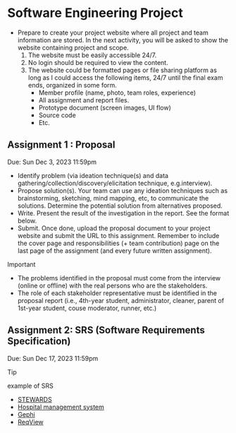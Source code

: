 # Software Engineering Project

* Prepare to create your project website where all project and team information are stored. In the next activity, you will be asked to show the website containing project and scope.
    1. The website must be easily accessible 24/7. 
    2. No login should be required to view the content.
    3. The website could be formatted pages or file sharing platform as long as I could access the following items, 24/7 until the final exam ends, organized in some form.
        * Member profile (name, photo, team roles, experience)
        * All assignment and report files.
        * Prototype document (screen images, UI flow)
        * Source code
        * Etc.

## Assignment 1 : Proposal
Due: Sun Dec 3, 2023 11:59pm

* Identify problem (via ideation technique(s) and data gathering/collection/discovery/elicitation technique, e.g.interview).
* Propose solution(s). Your team can use any ideation techniques such as brainstorming, sketching, mind mapping, etc, to communicate  the solutions. Determine the potential solution from alternatives proposed. 
* Write. Present the result of the investigation in the report. See the format below.
* Submit. Once done, upload the proposal document to your project website and submit the URL to this assignment. Remember to include the cover page and responsibilities (+ team contribution) page on the last page of the assignment (and every future written assignment).


> [!IMPORTANT]
> * The problems identified in the proposal must come from the interview (online or offline) with the real persons who are the stakeholders.
> * The role of each stakeholder representative must be identified in the proposal report (i.e., 4th-year student, administrator, cleaner, parent of 1st-year student, couse moderator, runner, etc.)


## Assignment 2: SRS (Software Requirements Specification)
Due: Sun Dec 17, 2023 11:59pm

> [!TIP]
> example of SRS
>   * [STEWARDS](https://www.nrcs.usda.gov/publications/ceap-watershed-2006-stewards-design.pdf)
>   * [Hospital management system](https://www.academia.edu/28734143/HOSPITAL_MANAGEMENT_SYSTEM_Software_Requirement_Specification)
>   * [Gephi](https://gephi.org/users/gephi_srs_document.pdf)
>   * [ReqView](https://www.reqview.com/papers/ReqView-Example_Software_Requirements_Specification_SRS_Document.pdf)
